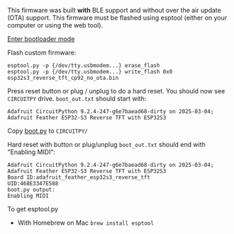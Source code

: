 This firmware was built **with** BLE support and without over the air update (OTA) support.
This firmware must be flashed using esptool (either on your computer or using the web tool).

[Enter bootloader mode](https://learn.adafruit.com/esp32-s3-reverse-tft-feather/factory-reset#step-2-enter-rom-bootloader-mode-3106832)

Flash custom firmware:
```
esptool.py -p {/dev/tty.usbmodem...} erase_flash
esptool.py -p {/dev/tty.usbmodem...} write_flash 0x0 esp32s3_reverse_tft_cp92_no_ota.bin
```

Press reset button or plug / unplug to do a hard reset. You should now see ```CIRCUITPY``` drive.  ```boot_out.txt``` should start with:
```
Adafruit CircuitPython 9.2.4-247-g6e7baead68-dirty on 2025-03-04; Adafruit Feather ESP32-S3 Reverse TFT with ESP32S3
```

Copy [boot.py](https://github.com/mangtronix/MusicDevices/blob/main/CircuitPython/boot.py) to ```CIRCUITPY/```

Hard reset with button or plug/unplug
```boot_out.txt``` should end with "Enabling MIDI":
```
Adafruit CircuitPython 9.2.4-247-g6e7baead68-dirty on 2025-03-04; Adafruit Feather ESP32-S3 Reverse TFT with ESP32S3
Board ID:adafruit_feather_esp32s3_reverse_tft
UID:468E3347E588
boot.py output:
Enabling MIDI
```

To get esptool.py
* With Homebrew on Mac ```brew install esptool```
